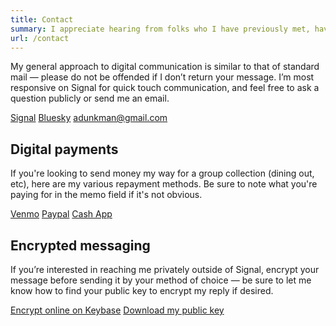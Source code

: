 ```yaml
---
title: Contact
summary: I appreciate hearing from folks who I have previously met, have been impacted by my work, and people in the DC tech community or are engaged in service to the public.
url: /contact
---
```


My general approach to digital communication is similar to that of standard mail — please do not be offended if I don’t return your message. I’m most responsive on Signal for quick touch communication, and feel free to ask a question publicly or send me an email.

<div class="button-group">
  <a href="https://signal.me/#eu/vikdo24eYt-S6ga5ZyIh8ycnYq_myMH79Mc8MKdBUmV1nAMdd6dC6onh_Pe5uzB1" class="button button-brand button-brand-signal" target="_blank" rel="noopener">Signal</a>
  <a href="https://bsky.app/profile/dunkman.me" class="button button-brand button-brand-bluesky" target="_blank" rel="noopener">Bluesky</a>
  <a href="mailto:adunkman@gmail.com" class="button button-link">adunkman@gmail.com</a>
</div>

## Digital payments

If you're looking to send money my way for a group collection (dining out, etc), here are my various repayment methods. Be sure to note what you're paying for in the memo field if it's not obvious.

<div class="button-group">
  <a href="https://venmo.com/adunkman?txn=pay" class="button button-brand button-brand-venmo" target="_blank" rel="noopener">Venmo</a>
  <a href="https://paypal.me/adunkman" class="button button-brand button-brand-paypal" target="_blank" rel="noopener">Paypal</a>
  <a href="https://cash.app/$adunkman" class="button button-brand button-brand-cashapp" target="_blank" rel="noopener">Cash App</a>
</div>

## Encrypted messaging

If you’re interested in reaching me privately outside of Signal, encrypt your message before sending it by your method of choice — be sure to let me know how to find your public key to encrypt my reply if desired.

<div class="button-group">
  <a href="https://keybase.io/encrypt#adunkman" class="button button-brand button-brand-keybase">Encrypt online on Keybase</a>
  <a href="/key.asc" class="button button-link" download>Download my public key</a>
</div>
